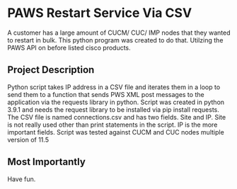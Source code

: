 # PAWS Restart Service Via CSV

A customer has a large amount of CUCM/ CUC/ IMP nodes that they wanted to restart in bulk. This python program was created to do that. Utilzing the PAWS API on before listed cisco products.


## Project Description

Python script takes IP address in a CSV file and iterates them in a loop to send them to a function that sends PWS XML post messages to the application via the requests library in python.  Script was created in python 3.9.1 and needs the request library to be installed via pip install requests.
The CSV file is named connections.csv and has two fields.  Site and IP. Site is not really used other than print statements in the script. IP is the more important fields.
Script was tested against CUCM and CUC nodes multiple version of 11.5


## Most Importantly
Have fun. 

